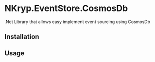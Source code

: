 # NKryp.EventStore.CosmosDb

.Net Library that allows easy implement event sourcing using CosmosDb



## Installation

## Usage







